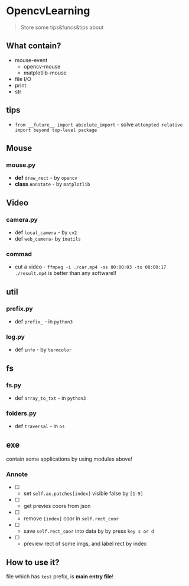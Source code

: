 # OpencvLearning
> Store some tips&funcs&tips about

## What contain?

* mouse-event
    * opencv-mouse
    * matplotlib-mouse
* file I/O
* print
* str

## tips

* `from __future__ import absolute_import` - solve `attempted relative import beyond top-level package`

## Mouse

### mouse.py

* **def** `draw_rect` - by `opencv`
* **class** `Annotate` - by `matplotlib`

## Video

### camera.py

* def `local_camera` - by `cv2`
* def `web_camera`- by `imutils`

### commad

* cut a video - `ffmpeg -i ./car.mp4 -ss 00:00:03 -to 00:00:17 ./result.mp4` is better than any software!!

## util

### prefix.py
* def `prefix_` - in `python3`

### log.py

* def `info` - by  `termcolor`

## fs

### fs.py

* def `array_to_txt` - in `python3`

### folders.py

* def `traversal` - in `os`

## exe

contain some applications by using modules above!

### Annote

* [ ] - set `self.ax.patches[index]` visible false by `[1-9]`
* [ ] - get previes coors from json
* [ ] - remove `[index]` coor in `self.rect_coor`
* [ ] - save `self.rect_coor` into data by by press `key s or d`
* [ ] - preview rect of some imgs, and label rect by index

## How to use it?

file which has `test` prefix, is **main entry file**!


